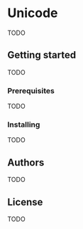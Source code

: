# Unicode

TODO

## Getting started

TODO

### Prerequisites

TODO

### Installing

TODO

## Authors

TODO

## License

TODO
